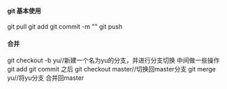 #### git 基本使用
git pull
git add 
git commit -m ""
git push
#### 合并
git checkout -b yu//新建一个名为yu的分支，并进行分支切换
中间做一些操作
git add
git commit
之后
git checkout  master//切换回master分支
git merge yu//将yu分支 合并回master

